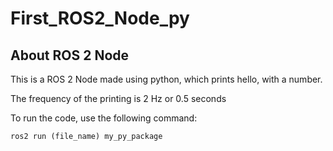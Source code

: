 # First_ROS2_Node_py

## About ROS 2 Node

This is a ROS 2 Node made using python, which prints hello, with a number.

The frequency of the printing is 2 Hz or 0.5 seconds

To run the code, use the following command:
```
ros2 run (file_name) my_py_package
```
